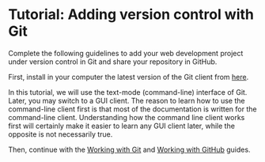 # Tutorial: Adding version control with Git

Complete the following guidelines to add your web development project under version control in Git and share your repository in GitHub.

First, install in your computer the latest version of the Git client from [here](https://git-scm.com/downloads).

In this tutorial, we will use the text-mode (command-line) interface of Git. Later, you may switch to a GUI client. The reason to learn how to use the command-line client first is that most of the documentation is written for the command-line client. Understanding how the command line client works first will certainly make it easier to learn any GUI client later, while the opposite is not necessarily true.

Then, continue with the [Working with Git](https://docs.google.com/document/d/1HI7Wv8Is877O0P_IMUYzIgMBizpdBczGWDENzIlgqgE/edit?usp=sharing) and [Working with GitHub](https://na) guides.
